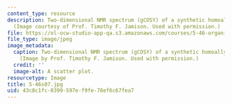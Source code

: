 ```yaml
---
content_type: resource
description: Two-dimensional NMR spectrum (gCOSY) of a synthetic homoallylic alcohol.
  (Image courtesy of Prof. Timothy F. Jamison. Used with permission.)
file: https://ol-ocw-studio-app-qa.s3.amazonaws.com/courses/5-46-organic-structure-determination-spring-2007/43c8c1fc0399597ef9fe78ef6c67fea7_5-46s07.jpg
file_type: image/jpeg
image_metadata:
  caption: Two-dimensional NMR spectrum (gCOSY) of a synthetic homoallylic alcohol.
    (Image by Prof. Timothy F. Jamison. Used with permission.)
  credit: ''
  image-alt: A scatter plot.
resourcetype: Image
title: 5-46s07.jpg
uid: 43c8c1fc-0399-597e-f9fe-78ef6c67fea7
---
```

